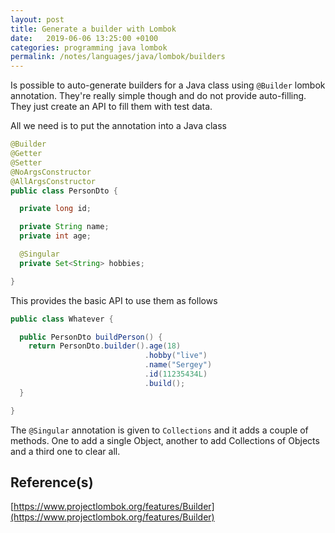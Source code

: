 ```yaml
---
layout: post
title: Generate a builder with Lombok
date:   2019-06-06 13:25:00 +0100
categories: programming java lombok
permalink: /notes/languages/java/lombok/builders
---  
```


Is possible to auto-generate builders for a Java class using `@Builder` lombok annotation. They're really simple though and do not provide auto-filling. They just create an API to fill them with test data.  

All we need is to put the annotation into a Java class
~~~ java
@Builder
@Getter
@Setter
@NoArgsConstructor
@AllArgsConstructor
public class PersonDto {

  private long id;

  private String name;
  private int age;

  @Singular
  private Set<String> hobbies;

}
~~~  

<!--more-->

This provides the basic API to use them as follows  

~~~ java
public class Whatever {

  public PersonDto buildPerson() {
    return PersonDto.builder().age(18)
                              .hobby("live")
                              .name("Sergey")
                              .id(11235434L)
                              .build();
  }

}  
~~~  

The `@Singular` annotation is given to `Collections` and it adds a couple of methods. One to add a single Object, another to add Collections of Objects and a third one to clear all.  

## Reference(s)
[https://www.projectlombok.org/features/Builder](https://www.projectlombok.org/features/Builder)
